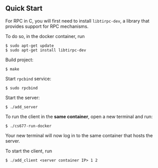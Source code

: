 ## Quick Start
<!-- 
Note: Some machines have issues running or compiling this code. Linux is the best option and MacOS with the right tools also works. If you have issues, it
is fine to read the code and understand it at a conceptual level.

Install dependencies:

- gcc
- make
- rpcbind
- rpcgen
- libtirpc-dev
--> 

For RPC in C, you will first need to install `libtirpc-dev`, a library that provides support for RPC mechanisms. 

To do so, in the docker container, run 
```
$ sudo apt-get update
$ sudo apt-get install libtirpc-dev
```

Build project:
```
$ make
```

Start `rpcbind` service:

```
$ sudo rpcbind
```

Start the server:

```
$ ./add_server
```

To run the client in the **same container**, open a new terminal and run:
```
$ ./cs677-run-docker
```
Your new terminal will now log in to the same container that hosts the server. 

To start the client, run
```
$ ./add_client <server container IP> 1 2
```

<!-- 

To find the server's container IP address in the host terminal: 
```
$ docker inspect <server container name>
```

or in the server's container terminal: 
```
$ ip a 
```
-->
